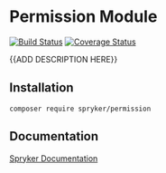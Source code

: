 # Permission Module
[![Build Status](https://travis-ci.org/spryker/Permission.svg)](https://travis-ci.org/spryker/Permission)
[![Coverage Status](https://coveralls.io/repos/github/spryker/Permission/badge.svg)](https://coveralls.io/github/spryker/Permission)

{{ADD DESCRIPTION HERE}}

## Installation

```
composer require spryker/permission
```

## Documentation

[Spryker Documentation](https://academy.spryker.com/developing_with_spryker/module_guide/modules.html)

